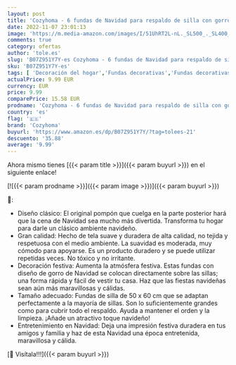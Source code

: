 ```yaml
---
layout: post
title: 'Cozyhoma - 6 fundas de Navidad para respaldo de silla con gorro rojo de Papá Noel en la parte trasera  decoración de mesa para Navidad'
date: 2022-11-07 23:01:13
image: 'https://m.media-amazon.com/images/I/51UhRT2L-nL._SL500_._SL400_.jpg'
comments: true
category: ofertas
author: 'tole.es'
slug: 'B07Z951Y7Y-es Cozyhoma - 6 fundas de Navidad para respaldo de silla con...'
sku: 'B07Z951Y7Y-es'
tags: [ 'Decoración del hogar','Fundas decorativas','Fundas decorativas para sillas de comedor','Hogar y cocina','cozyhoma','navidad','🇪🇸', ]
actualPrice: 9.99 EUR
currency: EUR
price: 9.99
comparePrice: 15.58 EUR
prodname: 'Cozyhoma - 6 fundas de Navidad para respaldo de silla con gorro rojo de Papá Noel en la parte trasera  decoración de mesa para Navidad'
country: 'es'
flag: '🇪🇸'
brand: 'Cozyhoma'
buyurl: 'https://www.amazon.es/dp/B07Z951Y7Y/?tag=tolees-21'
descuento: '35.88'
average: '9.99'
---
```


Ahora mismo tienes [{{< param title >}}]({{< param buyurl >}}) en el siguiente enlace!

[![{{< param prodname >}}]({{< param image >}})]({{< param buyurl >}})

🔎:

- Diseño clásico: El original pompón que cuelga en la parte posterior hará que la cena de Navidad sea mucho más divertida. Transforma tu hogar para darle un clásico ambiente navideño.
- Gran calidad: Hecho de tela suave y duradera de alta calidad, no tejida y respetuosa con el medio ambiente. La suavidad es moderada, muy cómodo para apoyarse. Es un producto duradero y se puede utilizar repetidas veces. No tóxico y no irritante.
- Decoración festiva: Aumenta la atmósfera festiva. Estas fundas con diseño de gorro de Navidad se colocan directamente sobre las sillas; una forma rápida y fácil de vestir tu casa. Haz que las fiestas navideñas sean aún más maravillosas y cálidas.
- Tamaño adecuado: Fundas de silla de 50 x 60 cm que se adaptan perfectamente a la mayoría de sillas. Son lo suficientemente grandes como para cubrir todo el respaldo. Ayuda a mantener el orden y la limpieza. ¡Añade un atractivo toque navideño!
- Entretenimiento en Navidad: Deja una impresión festiva duradera en tus amigos y familia y haz de esta Navidad una época entretenida, maravillosa y cálida.

[🛒 Visítala!!!]({{< param buyurl >}})
